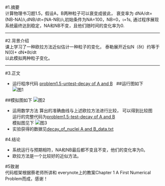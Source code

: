 #1.摘要   
计算物理书习题1.5，假设A，B两种粒子可以衰变成彼此，
衰变率为 dNA/dt=(NB-NA)/ι,dNB/dt=(NA-NB)/ι,初始条件为NA=100，NB=0，ι=1s,
通过程序展现系统最终达到稳定，NA和NB不变，且他们随时间的变化率为0.    

---
#2.背景介绍   
 课上学习了一种欧拉方法近似估计一种粒子的变化，
 泰勒展开近似N（δt）约等于N(0)+ dN*δt/dt    
 以此模拟两种粒子变化。   
 
 ---
#3.正文    
 * 运行程序代码 [problem1.5-untest-decay of A and B](https://github.com/nasulong/computational_physics_N2014301020044/blob/master/exercise4/exercise04-problem1.5-untest.py)   
 ##运行图如下   
 ![图1](https://github.com/nasulong/computational_physics_N2014301020044/blob/master/exercise4/exercise04%E8%BF%90%E8%A1%8C%E6%88%AA%E5%9B%BE.png)       
 
 
 ##模拟图如下
 ![图2](https://github.com/nasulong/computational_physics_N2014301020044/blob/master/exercise4/decay%20of%20A%20and%20B%E6%9C%AA%E6%A3%80%E6%B5%8B%E5%9B%BE.png.png)   
 
 * 运用数学方法 算出的准确曲线与上述欧拉方法进行比较， 可以得到比较图   
    运行的完整代码为[problem1.5-test-decay of A and B](https://github.com/nasulong/computational_physics_N2014301020044/blob/master/exercise4/exercise4.problem1.5-test.py)   
 模拟图见下
 ![图3](https://github.com/nasulong/computational_physics_N2014301020044/blob/master/exercise4/decay%20of%20A%20and%20B%E6%A3%80%E6%B5%8B%E5%9B%BE.png.png)   
*  实验获得的数据见[decay_of_nuclei A and B_data.txt](https://github.com/nasulong/computational_physics_N2014301020044/blob/master/exercise4/decay_of_nuclei%20A%20and%20B_data.txt)   
 
 
#4.结论   
  * 系统运行与预期相符，NA和NB最后都不变且不变，他们的变化率为0。   
  * 欧拉方法是一个比较好的近似方法。   


#5致谢    
   代码框架根据蔡老师所讲和 everynote上的教案Chapter 1 A First Numerical Problem而成，感谢！

